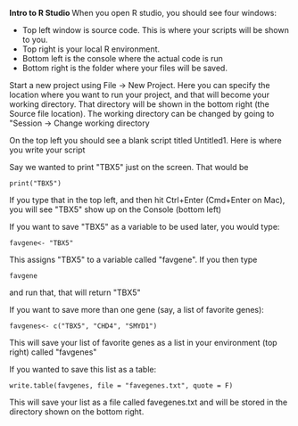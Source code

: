 <b> Intro to R Studio </b>
When you open R studio, you should see four windows:
- Top left window is source code. This is where your scripts will be shown to you.
- Top right is your local R environment. 
- Bottom left is the console where the actual code is run
- Bottom right is the folder where your files will be saved.

Start a new project using File -> New Project. Here you can specify the location where you want to run your project, and that will become your 
working directory. That directory will be shown in the bottom right (the Source file location). The working directory can be changed by going to "Session -> Change working directory

On the top left you should see a blank script titled Untitled1. Here is where you write your script

Say we wanted to print "TBX5" just on the screen. That would be

`print("TBX5")`

If you type that in the top left, and then hit Ctrl+Enter (Cmd+Enter on Mac), you will see "TBX5" show up on the Console (bottom left)

If you want to save "TBX5" as a variable to be used later, you would type:

`favgene<- "TBX5"`

This assigns "TBX5" to a variable called "favgene". If you then type 

`favgene` 

and run that, that will return "TBX5"

If you want to save more than one gene (say, a list of favorite genes):

`favgenes<- c("TBX5", "CHD4", "SMYD1")`

This will save your list of favorite genes as a list in your environment (top right) called "favgenes"

If you wanted to save this list as a table:

`write.table(favgenes, file = "favegenes.txt", quote = F)`

This will save your list as a file called favegenes.txt and will be stored in the directory shown on the bottom right.

